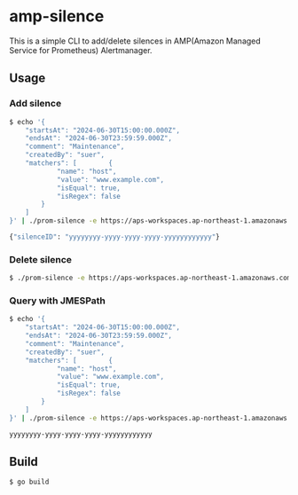 # amp-silence

This is a simple CLI to add/delete silences in AMP(Amazon Managed Service for Prometheus) Alertmanager.

## Usage

### Add silence

```bash
$ echo '{
    "startsAt": "2024-06-30T15:00:00.000Z",
    "endsAt": "2024-06-30T23:59:59.000Z",
    "comment": "Maintenance",
    "createdBy": "suer",
    "matchers": [        {
            "name": "host",
            "value": "www.example.com",
            "isEqual": true,
            "isRegex": false
        }
    ]
}' | ./prom-silence -e https://aps-workspaces.ap-northeast-1.amazonaws.com/workspaces/ws-xxxxxxxx-xxxx-xxxx-xxxx-xxxxxxxxxxxx/ -a

{"silenceID": "yyyyyyyy-yyyy-yyyy-yyyy-yyyyyyyyyyyy"}
```

### Delete silence

```bash
$ ./prom-silence -e https://aps-workspaces.ap-northeast-1.amazonaws.com/workspaces/ws-xxxxxxxx-xxxx-xxxx-xxxx-xxxxxxxxxxxx/ -d -s yyyyyyyy-yyyy-yyyy-yyyy-yyyyyyyyyyyy
```

### Query with JMESPath

```bash
$ echo '{
    "startsAt": "2024-06-30T15:00:00.000Z",
    "endsAt": "2024-06-30T23:59:59.000Z",
    "comment": "Maintenance",
    "createdBy": "suer",
    "matchers": [        {
            "name": "host",
            "value": "www.example.com",
            "isEqual": true,
            "isRegex": false
        }
    ]
}' | ./prom-silence -e https://aps-workspaces.ap-northeast-1.amazonaws.com/workspaces/ws-xxxxxxxx-xxxx-xxxx-xxxx-xxxxxxxxxxxx/ -a -q 'silenceID'

yyyyyyyy-yyyy-yyyy-yyyy-yyyyyyyyyyyy
```

## Build

```bash
$ go build
```
